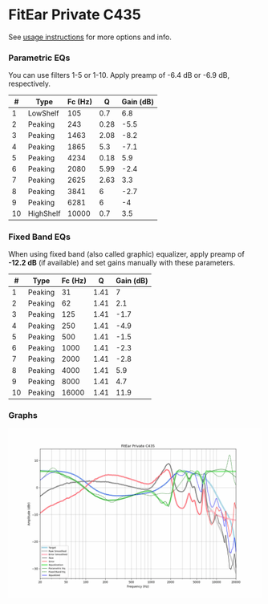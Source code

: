 # FitEar Private C435
See [usage instructions](https://github.com/jaakkopasanen/AutoEq#usage) for more options and info.

### Parametric EQs
You can use filters 1-5 or 1-10. Apply preamp of -6.4 dB or -6.9 dB, respectively.

|   # | Type      |   Fc (Hz) |    Q |   Gain (dB) |
|-----|-----------|-----------|------|-------------|
|   1 | LowShelf  |       105 | 0.7  |         6.8 |
|   2 | Peaking   |       243 | 0.28 |        -5.5 |
|   3 | Peaking   |      1463 | 2.08 |        -8.2 |
|   4 | Peaking   |      1865 | 5.3  |        -7.1 |
|   5 | Peaking   |      4234 | 0.18 |         5.9 |
|   6 | Peaking   |      2080 | 5.99 |        -2.4 |
|   7 | Peaking   |      2625 | 2.63 |         3.3 |
|   8 | Peaking   |      3841 | 6    |        -2.7 |
|   9 | Peaking   |      6281 | 6    |        -4   |
|  10 | HighShelf |     10000 | 0.7  |         3.5 |

### Fixed Band EQs
When using fixed band (also called graphic) equalizer, apply preamp of **-12.2 dB** (if available) and set gains manually with these parameters.

|   # | Type    |   Fc (Hz) |    Q |   Gain (dB) |
|-----|---------|-----------|------|-------------|
|   1 | Peaking |        31 | 1.41 |         7   |
|   2 | Peaking |        62 | 1.41 |         2.1 |
|   3 | Peaking |       125 | 1.41 |        -1.7 |
|   4 | Peaking |       250 | 1.41 |        -4.9 |
|   5 | Peaking |       500 | 1.41 |        -1.5 |
|   6 | Peaking |      1000 | 1.41 |        -2.3 |
|   7 | Peaking |      2000 | 1.41 |        -2.8 |
|   8 | Peaking |      4000 | 1.41 |         5.9 |
|   9 | Peaking |      8000 | 1.41 |         4.7 |
|  10 | Peaking |     16000 | 1.41 |        11.9 |

### Graphs
![](./FitEar%20Private%20C435.png)
